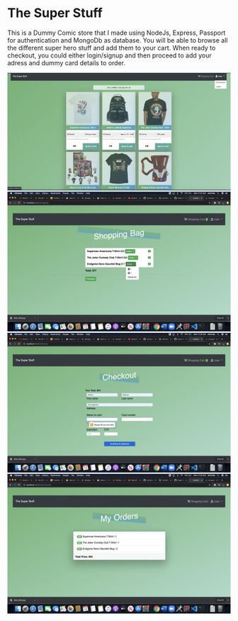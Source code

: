 # The Super Stuff

This is a Dummy Comic store that I made using NodeJs, Express, Passport for authentication and MongoDb as database. 
You will be able to browse all the different super hero stuff and add them to your cart. When ready to checkout, you could either login/signup and then proceed to add your adress and dummy card details to order. 

![Screenshot](pic1.png)
![Screenshot](pic2.png)
![Screenshot](pic3.png)
![Screenshot](pic4.png)
